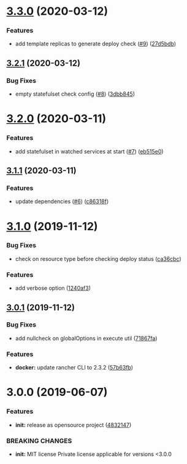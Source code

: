 # [3.3.0](https://github.com/exalif/cli/compare/3.2.1...3.3.0) (2020-03-12)


### Features

* add template replicas to generate deploy check ([#9](https://github.com/exalif/cli/issues/9)) ([27d5bdb](https://github.com/exalif/cli/commit/27d5bdbff53eda32f3c7a035c3ba91a06b21260b))



## [3.2.1](https://github.com/exalif/cli/compare/3.2.0...3.2.1) (2020-03-12)


### Bug Fixes

* empty statefulset check config ([#8](https://github.com/exalif/cli/issues/8)) ([3dbb845](https://github.com/exalif/cli/commit/3dbb845992ec92b8d230eefacb6dfafc7ead2078))



# [3.2.0](https://github.com/exalif/cli/compare/3.1.1...3.2.0) (2020-03-11)


### Features

* add statefulset in watched services at start ([#7](https://github.com/exalif/cli/issues/7)) ([eb515e0](https://github.com/exalif/cli/commit/eb515e0b2fa8faaf6b8168b774fa435d857c04e7))



## [3.1.1](https://github.com/exalif/cli/compare/3.1.0...3.1.1) (2020-03-11)


### Features

* update dependencies ([#6](https://github.com/exalif/cli/issues/6)) ([c86318f](https://github.com/exalif/cli/commit/c86318f86e1cfc5833c09ea054dcbfc3a0e6fe87))



# [3.1.0](https://github.com/exalif/cli/compare/3.0.1...3.1.0) (2019-11-12)


### Bug Fixes

* check on resource type before checking deploy status ([ca36cbc](https://github.com/exalif/cli/commit/ca36cbce065dc6bf63c87e6ee79bf91920c691c7))


### Features

* add verbose option ([1240af3](https://github.com/exalif/cli/commit/1240af3a8b26eaa1ea4defa2a8aef5ae6ba26e2a))



## [3.0.1](https://github.com/exalif/cli/compare/3.0.0...3.0.1) (2019-11-12)


### Bug Fixes

* add nullcheck on globalOptions in execute util ([71867fa](https://github.com/exalif/cli/commit/71867fa4e09d32f47f399551d976aac426cf64d1))


### Features

* **docker:** update rancher CLI to 2.3.2 ([57b63fb](https://github.com/exalif/cli/commit/57b63fbc0a38d2a88e70ef0eb9c9046521a4ce86))



# 3.0.0 (2019-06-07)


### Features

* **init:** release as opensource project ([4832147](https://github.com/exalif/cli/commit/4832147))


### BREAKING CHANGES

* **init:** MIT license Private license applicable for versions <3.0.0



